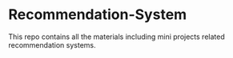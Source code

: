 # Recommendation-System
This repo contains all the materials including mini projects related recommendation systems.